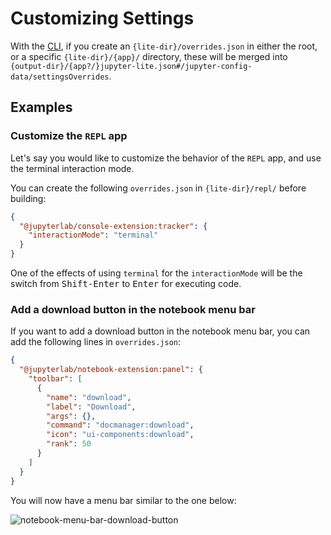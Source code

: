 # Customizing Settings

With the [CLI](../../reference/cli.ipynb), if you create an `{lite-dir}/overrides.json`
in either the root, or a specific `{lite-dir}/{app}/` directory, these will be merged
into `{output-dir}/{app?/}jupyter-lite.json#/jupyter-config-data/settingsOverrides`.

## Examples

### Customize the `REPL` app

Let's say you would like to customize the behavior of the `REPL` app, and use the
terminal interaction mode.

You can create the following `overrides.json` in `{lite-dir}/repl/` before building:

```json
{
  "@jupyterlab/console-extension:tracker": {
    "interactionMode": "terminal"
  }
}
```

One of the effects of using `terminal` for the `interactionMode` will be the switch from
<kbd>Shift-Enter</kbd> to <kbd>Enter</kbd> for executing code.

### Add a download button in the notebook menu bar

If you want to add a download button in the notebook menu bar, you can add the following
lines in `overrides.json`:

```json
{
  "@jupyterlab/notebook-extension:panel": {
    "toolbar": [
      {
        "name": "download",
        "label": "Download",
        "args": {},
        "command": "docmanager:download",
        "icon": "ui-components:download",
        "rank": 50
      }
    ]
  }
}
```

You will now have a menu bar similar to the one below:

![notebook-menu-bar-download-button](https://user-images.githubusercontent.com/733861/231521636-35d5a1c8-c80d-4d76-800e-426948cbc011.png)
